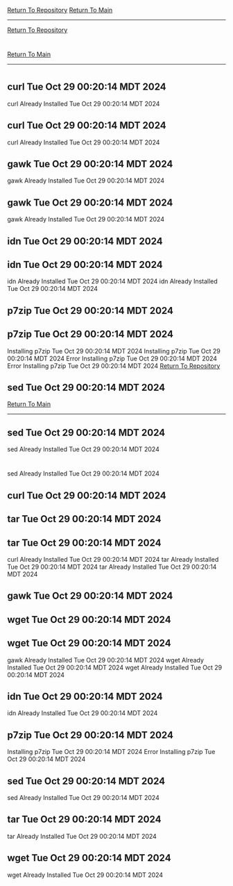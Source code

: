 [Return To Repository](https://github.com/DigitalWarrior/piholeparser/)
[Return To Main](https://github.com/DigitalWarrior/piholeparser/blob/master/RecentRunLogs/Mainlog.md)
____________________________________
[Return To Repository](https://github.com/DigitalWarrior/piholeparser/)
# 
[Return To Main](https://github.com/DigitalWarrior/piholeparser/blob/master/RecentRunLogs/Mainlog.md)
____________________________________
# 
## curl Tue Oct 29 00:20:14 MDT 2024
curl Already Installed Tue Oct 29 00:20:14 MDT 2024
## curl Tue Oct 29 00:20:14 MDT 2024
curl Already Installed Tue Oct 29 00:20:14 MDT 2024
## gawk Tue Oct 29 00:20:14 MDT 2024
gawk Already Installed Tue Oct 29 00:20:14 MDT 2024
## gawk Tue Oct 29 00:20:14 MDT 2024
gawk Already Installed Tue Oct 29 00:20:14 MDT 2024
## idn Tue Oct 29 00:20:14 MDT 2024
## idn Tue Oct 29 00:20:14 MDT 2024
idn Already Installed Tue Oct 29 00:20:14 MDT 2024
idn Already Installed Tue Oct 29 00:20:14 MDT 2024
## p7zip Tue Oct 29 00:20:14 MDT 2024
## p7zip Tue Oct 29 00:20:14 MDT 2024
Installing p7zip Tue Oct 29 00:20:14 MDT 2024
Installing p7zip Tue Oct 29 00:20:14 MDT 2024
Error Installing p7zip Tue Oct 29 00:20:14 MDT 2024
Error Installing p7zip Tue Oct 29 00:20:14 MDT 2024
[Return To Repository](https://github.com/DigitalWarrior/piholeparser/)
## sed Tue Oct 29 00:20:14 MDT 2024
[Return To Main](https://github.com/DigitalWarrior/piholeparser/blob/master/RecentRunLogs/Mainlog.md)
____________________________________
## sed Tue Oct 29 00:20:14 MDT 2024
sed Already Installed Tue Oct 29 00:20:14 MDT 2024
# 
sed Already Installed Tue Oct 29 00:20:14 MDT 2024
## curl Tue Oct 29 00:20:14 MDT 2024
## tar Tue Oct 29 00:20:14 MDT 2024
## tar Tue Oct 29 00:20:14 MDT 2024
curl Already Installed Tue Oct 29 00:20:14 MDT 2024
tar Already Installed Tue Oct 29 00:20:14 MDT 2024
tar Already Installed Tue Oct 29 00:20:14 MDT 2024
## gawk Tue Oct 29 00:20:14 MDT 2024
## wget Tue Oct 29 00:20:14 MDT 2024
## wget Tue Oct 29 00:20:14 MDT 2024
gawk Already Installed Tue Oct 29 00:20:14 MDT 2024
wget Already Installed Tue Oct 29 00:20:14 MDT 2024
wget Already Installed Tue Oct 29 00:20:14 MDT 2024
## idn Tue Oct 29 00:20:14 MDT 2024
idn Already Installed Tue Oct 29 00:20:14 MDT 2024
## p7zip Tue Oct 29 00:20:14 MDT 2024
Installing p7zip Tue Oct 29 00:20:14 MDT 2024
Error Installing p7zip Tue Oct 29 00:20:14 MDT 2024
## sed Tue Oct 29 00:20:14 MDT 2024
sed Already Installed Tue Oct 29 00:20:14 MDT 2024
## tar Tue Oct 29 00:20:14 MDT 2024
tar Already Installed Tue Oct 29 00:20:14 MDT 2024
## wget Tue Oct 29 00:20:14 MDT 2024
wget Already Installed Tue Oct 29 00:20:14 MDT 2024
